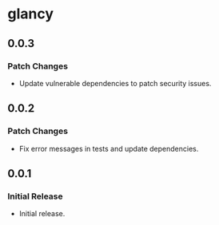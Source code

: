 # glancy

## 0.0.3

### Patch Changes

- Update vulnerable dependencies to patch security issues.

## 0.0.2

### Patch Changes

- Fix error messages in tests and update dependencies.

## 0.0.1

### Initial Release

- Initial release.
